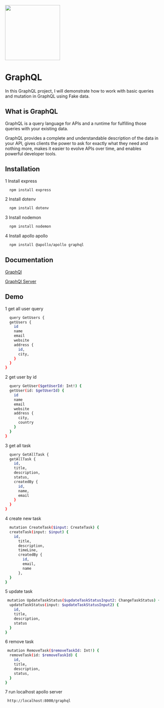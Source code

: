 <img src="https://graphql.org/img/logo.svg" width="180"/>


# GraphQL

In this GraphQL project, I will demonstrate how to work with basic queries and mutation in GraphQL using Fake data.

## What is GraphQL

GraphQL is a query language for APIs and a runtime for fulfilling those queries with your existing data. 

GraphQL provides a complete and understandable description of the data in your API, gives clients the power to ask for exactly what they need and nothing more, makes it easier to evolve APIs over time, and enables powerful developer tools.





## Installation

1 Install express 

```bash
  npm install express

```

2 Install dotenv

```bash
  npm install dotenv

```

3 Install nodemon

```bash
  npm install nodemon

```

4 Install apollo apollo

```bash
  npm install @apollo/apollo graphql

```
    
## Documentation

[GraphQl](https://www.apollographql.com/docs/)


[GraphQl Server](https://www.apollographql.com/docs/apollo-server/getting-started)


## Demo

1 get all user query

```bash
  query GetUsers {
  getUsers {
    id
    name
    email
    website
    address {
      id,
      city,
    }
  }
}

```

2 get user by id

```bash
  query GetUser($getUserId: Int!) {
  getUser(id: $getUserId) {
    id
    name
    email
    website
    address {
      city,
      country
    }
  }
}

```

3 get all task

```bash
  query GetAllTask {
  getAllTask {
    id,
    title,
    description,
    status,
    createdBy {
      id,
      name,
      email
    }
  }
}

```


4 create new task 

```bash
  mutation CreateTask($input: CreateTask) {
  createTask(input: $input) {
    id,
      title,
      description,
      timeLine,
      createdBy {
        id,
        email,
        name
      },
  }
}

```


5 update task 

```bash
 mutation UpdateTaskStatus($updateTaskStatusInput2: ChangeTaskStatus) {
  updateTaskStatus(input: $updateTaskStatusInput2) {
    id,
    title,
    description,
    status
  }
}

```


6 remove task 

```bash
 mutation RemoveTask($removeTaskId: Int!) {
  removeTask(id: $removeTaskId) {
    id,
    title,
    description,
    status,
  }
}

```

7 run localhost apollo server 

```bash
 http://localhost:8000/graphql

```
